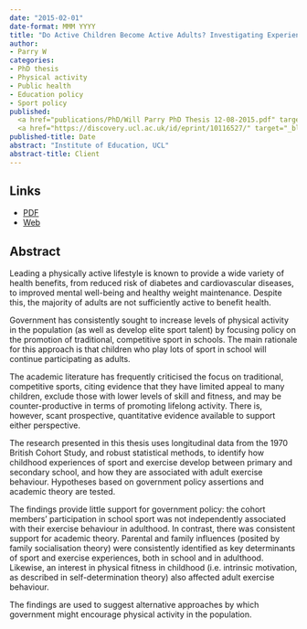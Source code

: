 ```yaml
---
date: "2015-02-01"
date-format: MMM YYYY
title: "Do Active Children Become Active Adults? Investigating Experiences of Sport and Exercise Using the 1970 British Cohort Study"
author:
- Parry W
categories:
- PhD thesis
- Physical activity
- Public health
- Education policy
- Sport policy
published: 
  <a href="publications/PhD/Will Parry PhD Thesis 12-08-2015.pdf" target="_blank">PDF</a></br>
  <a href="https://discovery.ucl.ac.uk/id/eprint/10116527/" target="_blank">Web</a>
published-title: Date
abstract: "Institute of Education, UCL"
abstract-title: Client
---
```


## Links

* <a href="../publications/PhD/Will Parry PhD Thesis 12-08-2015.pdf" target="_blank">PDF</a></br>
* <a href="https://discovery.ucl.ac.uk/id/eprint/10116527/" target="_blank">Web</a>

## Abstract

Leading a physically active lifestyle is known to provide a wide variety of health benefits, from reduced risk of diabetes and cardiovascular diseases, to improved mental well-being and healthy weight maintenance. Despite this, the majority of adults are not sufficiently active to benefit health.

Government has consistently sought to increase levels of physical activity in the population (as well as develop elite sport talent) by focusing policy on the promotion of traditional, competitive sport in schools. The main rationale for this approach is that children who play lots of sport in school will continue participating as adults.

The academic literature has frequently criticised the focus on traditional, competitive sports, citing evidence that they have limited appeal to many children, exclude
those with lower levels of skill and fitness, and may be counter-productive in terms of promoting lifelong activity. There is, however, scant prospective, quantitative
evidence available to support either perspective.

The research presented in this thesis uses longitudinal data from the 1970 British Cohort Study, and robust statistical methods, to identify how childhood experiences of sport and exercise develop between primary and secondary school, and how they are associated with adult exercise behaviour. Hypotheses based on government policy assertions and academic theory are tested.

The findings provide little support for government policy: the cohort members’ participation in school sport was not independently associated with their exercise
behaviour in adulthood. In contrast, there was consistent support for academic theory. Parental and family influences (posited by family socialisation theory) were
consistently identified as key determinants of sport and exercise experiences, both in school and in adulthood. Likewise, an interest in physical fitness in childhood
(i.e. intrinsic motivation, as described in self-determination theory) also affected adult exercise behaviour.

The findings are used to suggest alternative approaches by which government might encourage physical activity in the population.